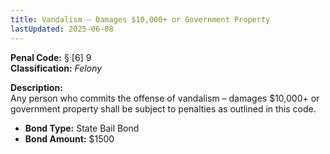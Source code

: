 ```yaml
---
title: Vandalism – Damages $10,000+ or Government Property
lastUpdated: 2025-06-08
---
```


**Penal Code:** § [6] 9  
**Classification:** *Felony*

**Description:**  
Any person who commits the offense of vandalism – damages $10,000+ or government property shall be subject to penalties as outlined in this code.

- **Bond Type:** State Bail Bond  
- **Bond Amount:** $1500
